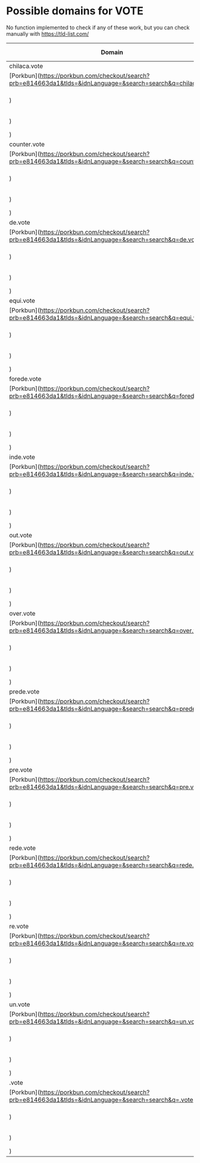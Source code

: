 # Possible domains for VOTE

No function implemented to check if any of these work, but you can check manually with https://tld-list.com/

| Domain | Porkbun | NameCheap | Google Domains |
|---|---|---|---|
| chilaca.vote | [Porkbun](https://porkbun.com/checkout/search?prb=e814663da1&tlds=&idnLanguage=&search=search&q=chilaca.vote) | [Namecheap](https://www.namecheap.com/domains/registration/results/?domain=chilaca.vote) | [Google](https://domains.google.com/registrar/search?searchTerm=chilaca.vote) |
| counter.vote | [Porkbun](https://porkbun.com/checkout/search?prb=e814663da1&tlds=&idnLanguage=&search=search&q=counter.vote) | [Namecheap](https://www.namecheap.com/domains/registration/results/?domain=counter.vote) | [Google](https://domains.google.com/registrar/search?searchTerm=counter.vote) |
| de.vote | [Porkbun](https://porkbun.com/checkout/search?prb=e814663da1&tlds=&idnLanguage=&search=search&q=de.vote) | [Namecheap](https://www.namecheap.com/domains/registration/results/?domain=de.vote) | [Google](https://domains.google.com/registrar/search?searchTerm=de.vote) |
| equi.vote | [Porkbun](https://porkbun.com/checkout/search?prb=e814663da1&tlds=&idnLanguage=&search=search&q=equi.vote) | [Namecheap](https://www.namecheap.com/domains/registration/results/?domain=equi.vote) | [Google](https://domains.google.com/registrar/search?searchTerm=equi.vote) |
| forede.vote | [Porkbun](https://porkbun.com/checkout/search?prb=e814663da1&tlds=&idnLanguage=&search=search&q=forede.vote) | [Namecheap](https://www.namecheap.com/domains/registration/results/?domain=forede.vote) | [Google](https://domains.google.com/registrar/search?searchTerm=forede.vote) |
| inde.vote | [Porkbun](https://porkbun.com/checkout/search?prb=e814663da1&tlds=&idnLanguage=&search=search&q=inde.vote) | [Namecheap](https://www.namecheap.com/domains/registration/results/?domain=inde.vote) | [Google](https://domains.google.com/registrar/search?searchTerm=inde.vote) |
| out.vote | [Porkbun](https://porkbun.com/checkout/search?prb=e814663da1&tlds=&idnLanguage=&search=search&q=out.vote) | [Namecheap](https://www.namecheap.com/domains/registration/results/?domain=out.vote) | [Google](https://domains.google.com/registrar/search?searchTerm=out.vote) |
| over.vote | [Porkbun](https://porkbun.com/checkout/search?prb=e814663da1&tlds=&idnLanguage=&search=search&q=over.vote) | [Namecheap](https://www.namecheap.com/domains/registration/results/?domain=over.vote) | [Google](https://domains.google.com/registrar/search?searchTerm=over.vote) |
| prede.vote | [Porkbun](https://porkbun.com/checkout/search?prb=e814663da1&tlds=&idnLanguage=&search=search&q=prede.vote) | [Namecheap](https://www.namecheap.com/domains/registration/results/?domain=prede.vote) | [Google](https://domains.google.com/registrar/search?searchTerm=prede.vote) |
| pre.vote | [Porkbun](https://porkbun.com/checkout/search?prb=e814663da1&tlds=&idnLanguage=&search=search&q=pre.vote) | [Namecheap](https://www.namecheap.com/domains/registration/results/?domain=pre.vote) | [Google](https://domains.google.com/registrar/search?searchTerm=pre.vote) |
| rede.vote | [Porkbun](https://porkbun.com/checkout/search?prb=e814663da1&tlds=&idnLanguage=&search=search&q=rede.vote) | [Namecheap](https://www.namecheap.com/domains/registration/results/?domain=rede.vote) | [Google](https://domains.google.com/registrar/search?searchTerm=rede.vote) |
| re.vote | [Porkbun](https://porkbun.com/checkout/search?prb=e814663da1&tlds=&idnLanguage=&search=search&q=re.vote) | [Namecheap](https://www.namecheap.com/domains/registration/results/?domain=re.vote) | [Google](https://domains.google.com/registrar/search?searchTerm=re.vote) |
| un.vote | [Porkbun](https://porkbun.com/checkout/search?prb=e814663da1&tlds=&idnLanguage=&search=search&q=un.vote) | [Namecheap](https://www.namecheap.com/domains/registration/results/?domain=un.vote) | [Google](https://domains.google.com/registrar/search?searchTerm=un.vote) |
| .vote | [Porkbun](https://porkbun.com/checkout/search?prb=e814663da1&tlds=&idnLanguage=&search=search&q=.vote) | [Namecheap](https://www.namecheap.com/domains/registration/results/?domain=.vote) | [Google](https://domains.google.com/registrar/search?searchTerm=.vote) |
